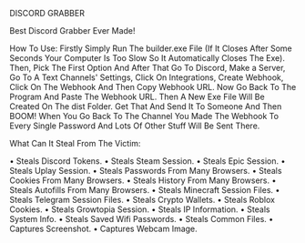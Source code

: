 DISCORD GRABBER

Best Discord Grabber Ever Made!

How To Use: Firstly Simply Run The builder.exe File (If It Closes After Some Seconds Your Computer Is Too Slow So It Automatically Closes The Exe).
Then, Pick The First Option And After That Go To Discord, Make a Server, Go To A Text Channels' Settings, Click On Integrations, Create Webhook, Click On The Webhook And 
Then Copy Webhook URL. Now Go Back To The Program And Paste The Webhook URL. Then A New Exe File Will Be Created On The dist Folder. Get That And Send It To Someone And 
Then BOOM! When You Go Back To The Channel You Made The Webhook To Every Single Password And Lots Of Other Stuff Will Be Sent There.

What Can It Steal From The Victim:

• Steals Discord Tokens.
• Steals Steam Session.
• Steals Epic Session.
• Steals Uplay Session.
• Steals Passwords From Many Browsers.
• Steals Cookies From Many Browsers.
• Steals History From Many Browsers.
• Steals Autofills From Many Browsers.
• Steals Minecraft Session Files.
• Steals Telegram Session Files.
• Steals Crypto Wallets.
• Steals Roblox Cookies.
• Steals Growtopia Session.
• Steals IP Information.
• Steals System Info.
• Steals Saved Wifi Passwords.
• Steals Common Files.
• Captures Screenshot.
• Captures Webcam Image.
